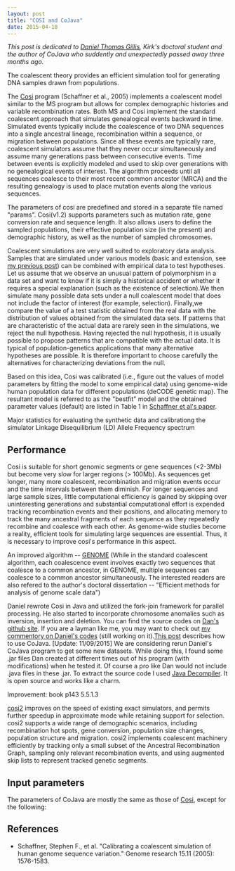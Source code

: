 ```yaml
---
layout: post
title: "COSI and CoJava"
date: 2015-04-18
---
```


<i>This post is dedicated to <a href="http://www.smithfuneralhomebroadway.com/fh/obituaries/obituary.cfm?o_id=2902785&fh_id=13749">Daniel Thomas Gillis</a>, Kirk's doctoral student and the author of CoJava who suddently and unexpectedly passed away three months ago.</i>

The coalescent theory provides an efficient simulation tool for generating DNA samples drawn from populations. 

The <a href="https://popmodels.cancercontrol.cancer.gov/gsr/packages/cosi/">Cosi</a> program (Schaffner et al., 2005) implements a coalescent model similar to the MS program but allows for complex demographic histories and variable recombination rates. Both MS and Cosi implement the standard coalescent approach that simulates genealogical events backward in time. Simulated events typically include the coalescence of two DNA sequences into a single ancestral lineage, recombination within a sequence, or migration between populations. Since all these events are typically rare, coalescent simulators assume that they never occur simultaneously and assume many generations pass between consecutive events. Time between events is explicitly modeled and used to skip over generations with no genealogical events of interest. The algorithm proceeds until all sequences coalesce to their most recent common ancestor (MRCA) and the resulting genealogy is used to place mutation events along the various sequences.

The parameters of cosi are predefined and stored in a separate file named "params". Cosi(v1.2) supports parameters such as mutation rate, gene conversion rate and sequence length. It also allows users to define the sampled populations, their effective population size (in the present) and demographic history, as well as the number of sampled chromosomes.

Coalescent simulations are very well suited to exploratory data analysis. Samples that are simulated under various models (basic and extension, see <a href="http://lybird300.github.io/2015/04/02/coalescent.html">my previous post</a>) can be combined with empirical data to test hypotheses. Let us assume that we observe an unusual pattern of polymorphism in a data set and want to know if it is simply a historical accident or whether it requires a special explanation (such as the existence of selection).We then simulate many possible data sets under a null coalescent model that does not include the factor of interest (for example, selection). Finally,we compare the value of a test statistic obtained from the real data with the distribution of values obtained from the simulated data sets. If patterns that are characteristic of the actual data are rarely seen in the simulations, we reject the null hypothesis. Having rejected the null hypothesis, it is usually possible to propose patterns that are compatible with the actual data. It is typical of population-genetics applications that many alternative hypotheses are possible. It is therefore important to choose carefully the alternatives for characterizing
deviations from the null.

Based on this idea, Cosi was calibrated (i.e., figure out the values of model parameters by fitting the model to some empirical data) using genome-wide human population data for different populations (deCODE genetic map). The resultant model is referred to as the "bestfit" model and the obtained parameter values (default) are listed in Table 1 in <a href="http://www.ncbi.nlm.nih.gov/pmc/articles/PMC1310645/">Schaffner et al's paper</a>.

Major statistics for evaluating the synthetic data and calibrationg the simulator
Linkage Disequilibrium (LD) 
Allele Frequency spectrum



<h2>Performance</h2>
Cosi is suitable for short genomic segments or gene sequences (<2-3Mb) but become very slow for larger regions (> 100Mb). As sequences get longer, many more coalescent, recombination and migration events occur and the time intervals between them diminish. For longer sequences and large sample sizes, little computational efficiency is gained by skipping over uninteresting generations and substantial computational effort is expended tracking recombination events and their positions, and allocating memory to track the many ancestral fragments of each sequence as they repeatedly recombine and coalesce with each other. As genome-wide studies become a reality, efficient tools for simulating large sequences are essential. Thus, it is necessary to improve cosi's performance in this aspect.

An improved algorithm -- <a href="http://csg.sph.umich.edu/liang/genome/">GENOME</a> (While in the standard coalescent algorithm, each coalescence event involves exactly two sequences that coalesce to a common ancestor, in GENOME, multiple sequences can coalesce to a common ancestor simultaneously. The interested readers are also refered to the author's doctoral dissertation -- "Efficient methods for analysis of genome scale data")

Daniel rewrote Cosi in Java and utilized the fork-join framework for parallel processing. He also started to incorporate chromosome anomalies such as inversion, insertion and deletion. You can find the source codes on <a href="https://github.com/dtgillis/Cojava">Dan's github site</a>. If you are a layman like me, you may want to check out <a href="https://github.com/lybird300/CoJava_linly_nov13">my commentory on Daniel's codes</a> (still working on it).<a href="http://lybird300.github.io/2015/04/20/CoJava-manual.html">This post</a> describes how to use CoJava.
[Update: 11/09/2015] We are considering rerun Daniel's CoJava program to get some new datasets. While doing this, I found some .jar files Dan created at different times out of his program (with modifications) when he tested it. Of course a pro like Dan would not include .java files in these .jar. To extract the source code I used <a href="http://jd.benow.ca/">Java Decompiler</a>. It is open source and works like a charm. 

Improvement: book p143 5.5.1.3

<a href="http://omictools.com/cosi-s7679.html">cosi2</a> improves on the speed of existing exact simulators, and permits further speedup in approximate mode while retaining support for selection. cosi2 supports a wide range of demographic scenarios, including recombination hot spots, gene conversion, population size changes, population structure and migration. cosi2 implements coalescent machinery efficiently by tracking only a small subset of the Ancestral Recombination Graph, sampling only relevant recombination events, and using augmented skip lists to represent tracked genetic segments.

<h2>Input parameters</h2>
The parameters of CoJava are mostly the same as those of <a href="http://lybird300.github.io/2015/04/02/cosi-overview.html">Cosi</a>, except for the following:

<h2>References</h2>
<ul>
<li>Schaffner, Stephen F., et al. "Calibrating a coalescent simulation of human genome sequence variation." Genome research 15.11 (2005): 1576-1583.</li>
</ul>
